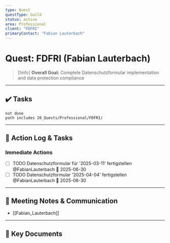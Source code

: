 ```yaml
---
type: Quest
questType: Guild
status: active
area: Professional
client: "FDFRI"
primaryContact: "Fabian Lauterbach"
---
```


# Quest: FDFRI (Fabian Lauterbach)

> [!info]
> **Overall Goal:** Complete Datenschutzformular implementation and data protection compliance

---

## ✔️ Tasks

```tasks
not done
path includes 20_Quests/Professional/FDFRI/
```

---

## 📝 Action Log & Tasks

### Immediate Actions
- [ ] TODO Datenschutzformular für '2025-03-11' fertigstellen @FabianLauterbach 📅 2025-06-30
- [ ] TODO Datenschutzformular '2025-04-04' fertigstellen @FabianLauterbach 📅 2025-06-30

---

## 💬 Meeting Notes & Communication
- [[Fabian_Lauterbach]]

---

## 📎 Key Documents